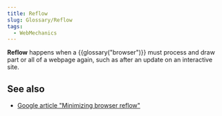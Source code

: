```yaml
---
title: Reflow
slug: Glossary/Reflow
tags:
  - WebMechanics
---
```


**Reflow** happens when a {{glossary("browser")}} must process and draw part or all of a webpage again, such as after an update on an interactive site.

## See also

- [Google article "Minimizing browser reflow"](https://developers.google.com/speed/docs/insights/browser-reflow)

